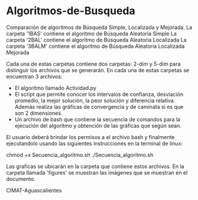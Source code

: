 # Algoritmos-de-Busqueda


Comparación de algoritmos de Búsqueda Simple, Localizada y Mejorada.
La carpeta '1BAS' contiene el algoritmo de Búsqueda Aleatoria Simple
La carpeta '2BAL' contiene el algoritmo de Búsqueda Aleatoria Localizada
La carpeta '3BALM' contiene el algoritmo de Búsqueda Aleatoria Localizada Mejorada

Cada una de estas carpetas contiene dos carpetas: 2-dim y 5-dim para distinguir
los archivos que se generarán. En cada una de estas carpetas se encuentran 3 
archivos:

- El algoritmo llamado Actividad.py 
- El script que permite conocer los intervalos de confianza, desviación promedio,
  la mejor solución, la peor solución y diferencia relativa. Además realiza las
  gráficas de convergencia y de caminata si es que son 2 dimensiones. 
- Un archivo de bash que contiene la secuencia de comandos para la ejecución del 
  algoritmo y obtención de las gráficas que según sean.
  
El usuario deberá brindar los permisos a el archivo bash y finalmente ejecutandolo 
usando las siguientes instrucciones en la terminal de linux:

chmod +x Secuencia_algoritmo.sh
./Secuencia_algoritmo.sh

Las graficas se ubicarán en la carpeta que contiene estos archivos. 
En la carpeta llamada 'figures' se muestran las imágenes que se muestran en el
documento.


CIMAT-Aguascalientes
